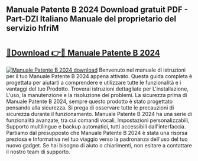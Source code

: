 ## Manuale Patente B 2024 Download gratuit PDF - Part-DZI Italiano Manuale del proprietario del servizio hfriM

# <h2><a href="http://dfd0nip.blite.top/?on=Manuale+Patente+B+2024">🔗Download 👉🔴 Manuale Patente B 2024</a></h2>

[![Manuale Patente B 2024 download](https://i.imgur.com/lujVjoI.png)](http://dfd0nip.blite.top/?on=Manuale+Patente+B+2024)
Benvenuto nel manuale di istruzioni per il tuo Manuale Patente B 2024 appena attivato. Questa guida completa è progettata per aiutarti a comprendere e utilizzare tutte le funzionalità e i vantaggi del tuo Prodotto. Troverai istruzioni dettagliate per L'installazione, L'uso, la manutenzione e la risoluzione dei problemi. La sicurezza prima di Manuale Patente B 2024, sempre questo prodotto è stato progettato pensando alla sicurezza. Si prega di osservare tutte le precauzioni di sicurezza durante il funzionamento. Manuale Patente B 2024 ha una serie di funzionalità avanzate, tra cui comandi vocali, Impostazioni personalizzabili, Supporto multilingue e backup automatici, tutti accessibili dall'interfaccia. Partiamo dal presupposto che Manuale Patente B 2024 è stata una risorsa preziosa e Informativa nel tuo viaggio verso la padronanza dell'uso del tuo nuovo gadget. Se hai bisogno di aiuto o chiarimenti, non esitare a contattare il nostro team di supporto.

